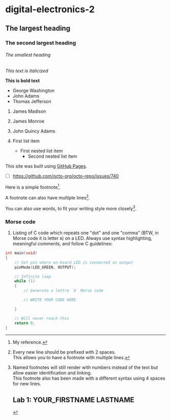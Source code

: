 # digital-electronics-2
## The largest heading
### The second largest heading
###### The smallest heading


*This text is italicized*

**This is bold text**


- George Washington
- John Adams
- Thomas Jefferson


1. James Madison
2. James Monroe
3. John Quincy Adams



1. First list item
   - First nested list item
     - Second nested list item



This site was built using [GitHub Pages](https://pages.github.com/).
- [ ] https://github.com/octo-org/octo-repo/issues/740



Here is a simple footnote[^1].

A footnote can also have multiple lines[^2].  

You can also use words, to fit your writing style more closely[^note].

[^1]: My reference.
[^2]: Every new line should be prefixed with 2 spaces.  
  This allows you to have a footnote with multiple lines.
[^note]:
    Named footnotes will still render with numbers instead of the text but allow easier identification and linking.  
    This footnote also has been made with a different syntax using 4 spaces for new lines.
    
    
    
    # Lab 1: YOUR_FIRSTNAME LASTNAME

### Morse code

1. Listing of C code which repeats one "dot" and one "comma" (BTW, in Morse code it is letter `A`) on a LED. Always use syntax highlighting, meaningful comments, and follow C guidelines:

```c
int main(void)
{
    // Set pin where on-board LED is connected as output
    pinMode(LED_GREEN, OUTPUT);

    // Infinite loop
    while (1)
    {
        // Generate a lettre `A` Morse code

        // WRITE YOUR CODE HERE

    }

    // Will never reach this
    return 0;
}
```


